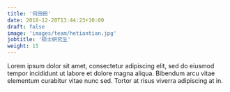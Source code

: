 ```yaml
---
title: '何田田'
date: 2018-12-20T13:44:23+10:00
draft: false
image: 'images/team/hetiantian.jpg'
jobtitle: '硕士研究生'
weight: 15
---
```


Lorem ipsum dolor sit amet, consectetur adipiscing elit, sed do eiusmod tempor incididunt ut labore et dolore magna aliqua. Bibendum arcu vitae elementum curabitur vitae nunc sed. Tortor at risus viverra adipiscing at in.
